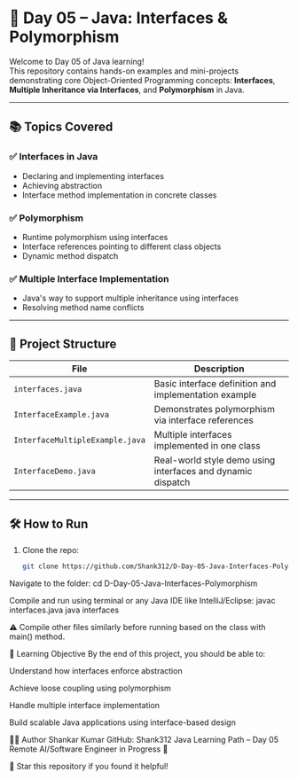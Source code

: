 # 🚀 Day 05 – Java: Interfaces & Polymorphism

Welcome to Day 05 of Java learning!  
This repository contains hands-on examples and mini-projects demonstrating core Object-Oriented Programming concepts: **Interfaces**, **Multiple Inheritance via Interfaces**, and **Polymorphism** in Java.

---

## 📚 Topics Covered

### ✅ Interfaces in Java
- Declaring and implementing interfaces
- Achieving abstraction
- Interface method implementation in concrete classes

### ✅ Polymorphism
- Runtime polymorphism using interfaces
- Interface references pointing to different class objects
- Dynamic method dispatch

### ✅ Multiple Interface Implementation
- Java's way to support multiple inheritance using interfaces
- Resolving method name conflicts

---

## 📁 Project Structure

| File                          | Description |
|-------------------------------|-------------|
| `interfaces.java`             | Basic interface definition and implementation example |
| `InterfaceExample.java`       | Demonstrates polymorphism via interface references |
| `InterfaceMultipleExample.java` | Multiple interfaces implemented in one class |
| `InterfaceDemo.java`          | Real-world style demo using interfaces and dynamic dispatch |

---

## 🛠️ How to Run

1. Clone the repo:
   ```bash
   git clone https://github.com/Shank312/D-Day-05-Java-Interfaces-Polymorphism.git

Navigate to the folder:
cd D-Day-05-Java-Interfaces-Polymorphism

Compile and run using terminal or any Java IDE like IntelliJ/Eclipse:
javac interfaces.java
java interfaces

⚠️ Compile other files similarly before running based on the class with main() method.


🎯 Learning Objective
By the end of this project, you should be able to:

Understand how interfaces enforce abstraction

Achieve loose coupling using polymorphism

Handle multiple interface implementation

Build scalable Java applications using interface-based design


👨‍💻 Author
Shankar Kumar
GitHub: Shank312
Java Learning Path – Day 05
Remote AI/Software Engineer in Progress 🚀

🌟 Star this repository if you found it helpful!
